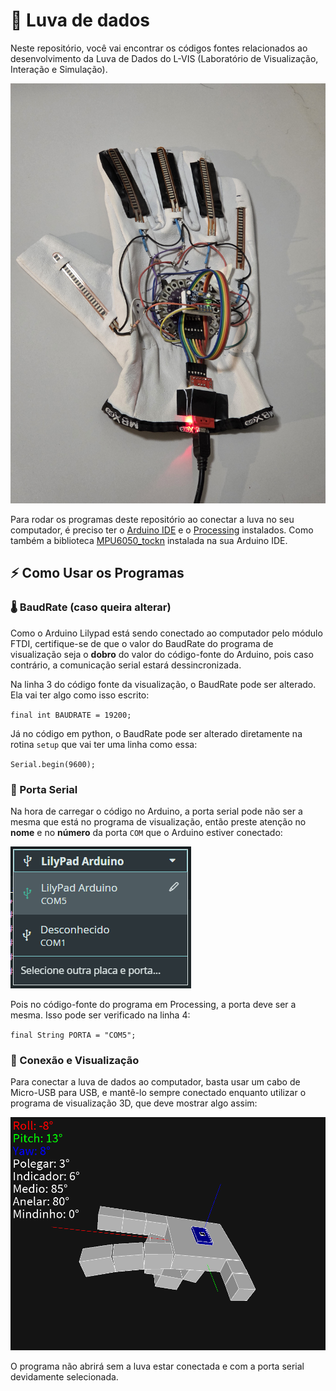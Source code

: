 # 🧤 Luva de dados

Neste repositório, você vai encontrar os códigos fontes relacionados ao desenvolvimento da Luva de Dados do L-VIS (Laboratório de Visualização, Interação e Simulação).

![Luva](assets/images/luva-real-oficial.jpg)

Para rodar os programas deste repositório ao conectar a luva no seu computador, é preciso ter o [Arduino IDE](https://www.arduino.cc/en/software/) e o [Processing](https://processing.org/download) instalados. Como também a biblioteca [MPU6050_tockn](https://github.com/Tockn/MPU6050_tockn) instalada na sua Arduino IDE.

## ⚡ Como Usar os Programas

### 🌡️ BaudRate (caso queira alterar)

Como o Arduino Lilypad está sendo conectado ao computador pelo módulo FTDI, certifique-se de que o valor do BaudRate do programa de visualização seja o **dobro** do valor do código-fonte do Arduino, pois caso contrário, a comunicação serial estará dessincronizada.

Na linha 3 do código fonte da visualização, o BaudRate pode ser alterado. Ela vai ter algo como isso escrito:

`final int BAUDRATE = 19200;`

Já no código em python, o BaudRate pode ser alterado diretamente na rotina `setup` que vai ter uma linha como essa:

`Serial.begin(9600);`

### 🚪 Porta Serial

Na hora de carregar o código no Arduino, a porta serial pode não ser a mesma que está no programa de visualização, então preste atenção no **nome** e no **número** da porta `COM` que o Arduino estiver conectado:

![Porta serial](assets/images/porta-serial.png)

Pois no código-fonte do programa em Processing, a porta deve ser a mesma. Isso pode ser verificado na linha 4:

`final String PORTA = "COM5";`

### 🔌 Conexão e Visualização

Para conectar a luva de dados ao computador, basta usar um cabo de Micro-USB para USB, e mantê-lo sempre conectado enquanto utilizar o programa de visualização 3D, que deve mostrar algo assim:

![Luva em Processing](assets/images/mao-linda.png)

O programa não abrirá sem a luva estar conectada e com a porta serial devidamente selecionada.